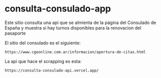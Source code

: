 # consulta-consulado-app

Este sitio consulta una api que se almienta de la página del Consulado de España y muestra si hay turnos disponibles para la renovacion del pasaporte

El sitio del consulado es el siguiente:

```
https://www.cgeonline.com.ar/informacion/apertura-de-citas.html

```

La api que hace el scrapping es esta:

```
https://consulta-consulado-api.vercel.app/
```
